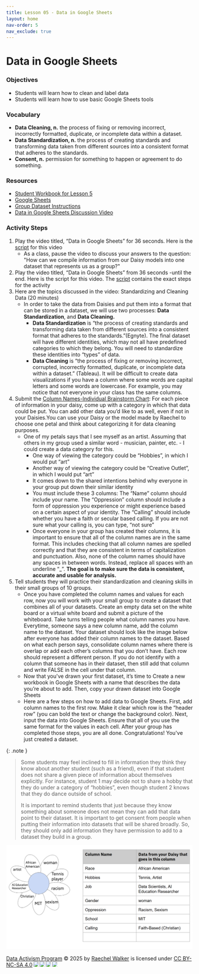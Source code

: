 ```yaml
---
title: Lesson 05 - Data in Google Sheets
layout: home
nav-order: 5
nav_exclude: true
---
```


<script>
  if (localStorage.getItem("formFilled") !== "true") {
    window.location.href = "/";
  }
</script>


# Data in Google Sheets


### Objectives
- Students will learn how to clean and label data
- Students will learn how to use basic Google Sheets tools 

### Vocabulary
- **Data Cleaning, n.** the process of fixing or removing incorrect, incorrectly formatted, duplicate, or incomplete data within a dataset. 
- **Data Standardization, n.** the process of creating standards and transforming data taken from different sources into a consistent format that adheres to the standards.
- **Consent, n.** permission for something to happen or agreement to do something.

### Resources
- <a href = "https://docs.google.com/presentation/d/1sJea8Ct2k4bjt6oIXRLaC7Yjp5HqwRTzPGuf76P1e58/edit%23slide=id.g1fbbee7cadf_6_263">Student Workbook for Lesson 5</a>
- <a href = "https://docs.google.com/spreadsheets/">Google Sheets</a>
- <a href = "https://docs.google.com/document/d/1d78qobhKVOFPC0eXFzUZnx8O3mNTci-a2nUEdfe4-Jg/edit?tab=t.0">Group Dataset Instructions</a>
- <a href = "https://drive.google.com/file/d/1ld7-o_M3yzmPexLGsjWTmsbxgdE6fAlg/view?usp=drive_link">Data in Google Sheets Discussion Video</a>

### Activity Steps
1. Play the video titled, “Data in Google Sheets” for 36 seconds. Here is the <a href = "https://docs.google.com/document/d/1rGziQMgTiOvVdG5wi7Yf82efsRd2APVeFVkVr1kFvZE/edit?usp=sharing">script</a> for this video
    - As a class, pause the video to discuss your answers to the question: "How can we compile information from our Daisy models into one dataset that represents us as a group?" 
2. Play the video titled, “Data in Google Sheets” from 36 seconds -until the end. Here is the script for this video. The <a href = "https://docs.google.com/document/d/1gDRxR0APbQGFexyOtSA8Z3-pYfi80glK5sz_7y9BLmc/edit?usp=sharing">script</a> contains the exact steps for the activity
3. Here are the topics discussed in the video: Standardizing and Cleaning Data (20 minutes)
    - In order to take the data from Daisies and put them into a format that can be stored in a dataset, we will use two processes: **Data Standardization**, and **Data Cleaning.**
        - **Data Standardization** is “the process of creating standards and transforming data taken from different sources into a consistent format that adheres to the standards.”(Egnyte). The final dataset will have different identities, which may not all have predefined categories to which they belong. You will need to standardize these identities into “types” of data.
        - **Data Cleaning** is “the process of fixing or removing incorrect, corrupted, incorrectly formatted, duplicate, or incomplete data within a dataset.” (Tableau). It will be difficult to create data visualizations if you have a column where some words are capital letters and some words are lowercase. For example, you may notice that not everyone in your class has the same columns. 
5. Submit the <a href = "https://docs.google.com/document/d/1RSFEyC_1X2wv7srKWLAb-GSZ4HXgvBq9sooJ7ClsXNo/edit?usp=sharing">Column Names-Individual Brainstorm Chart</a>: For each piece of information in your daisy, come up with a category in which that data could be put. You can add other data you’d like to as well, even if not in your Daisies.You can use your Daisy or the model made by Raechel to choose one petal and think about categorizing it for data cleaning purposes.
    - One of my petals says that I see myself as an artist. Assuming that others in my group used a similar word - musician, painter, etc. - I could create a data category for this.
        - One way of viewing the category could be “Hobbies”, in which I would put “art”
        - Another way of viewing the category could be “Creative Outlet”, in which I would put “art”
        - It comes down to the shared intentions behind why everyone in your group put down their similar identity
        - You must include these 3 columns: The “Name” column should include your  name. The “Oppression” column should include a form of oppression you experience or might experience based on a certain aspect of your identity. The “Calling” should include whether you have a faith or secular based calling. If you are not sure what your calling is, you can type, “not sure”
        - Once everyone in your group has created their columns, it is important to ensure that all of the column names are in the same format. This includes checking that all column names are spelled correctly and that they are consistent in terms of capitalization and punctuation. Also, none of the column names should  have any spaces in between words. Instead, replace all spaces with an underline “_”.  **The goal is to make sure the data is consistent, accurate and usable for analysis.**
6. Tell students they will practice their standardization and cleaning skills in their small groups of 10 groups.
    - Once you have completed the column names and values for each row, now you will work with your small group to create a dataset that combines all of your datasets.  Create an empty data set on the white board or a virtual white board and submit a picture of the whiteboard. Take turns telling people what column names you have. Everytime, someone says a new column name, add the column name to the dataset. Your dataset should look like the image below after everyone has added their column names to the dataset. Based on what each person says, consolidate column names where there is overlap or add each other’s columns that you don’t have. Each row should represent a different person. If you do not identify with a column that someone has in their dataset, then still add that column and write FALSE in the cell under that column.
    - Now that you've drawn your first dataset, it’s time to Create a new workbook in Google Sheets with a name that describes the data you’re about to add. Then, copy your drawn dataset into Google Sheets
    - Here are a few steps on how to add data to Google Sheets. First, add column names to the first row. Make it clear which row is the “header row” (you can bold the text or change the background color). Next, input the data into Google Sheets.  Ensure that all of you use the same format for the values in each cell. After your group has completed those steps, you are all done. Congratulations! You've just created a dataset.

{: .note }
> Some students may feel inclined to fill in information they think they know about another student (such as a friend), even if that student does not share a given piece of information about themselves explicitly. For instance, student 1 may decide not to share a hobby that they do under a category of “hobbies”, even though student 2 knows that they do dance outside of school. 
>
> It is important to remind students that just because they know something about someone does not mean they can add that data point to their dataset. It is important to get consent from people when putting their information into datasets that will be shared broadly. So, they should only add information they have permission to add to a dataset they build in a group.
<img src = "images/column-example.png" atl = "column example">




<a href="https://creativecommons.org">Data Activism Program</a> © 2025 by <a href="https://creativecommons.org">Raechel Walker</a> is licensed under <a href="https://creativecommons.org/licenses/by-nc-sa/4.0/">CC BY-NC-SA 4.0</a><img src="https://mirrors.creativecommons.org/presskit/icons/cc.svg" style="max-width: 1em;max-height:1em;margin-left: .2em;"><img src="https://mirrors.creativecommons.org/presskit/icons/by.svg" style="max-width: 1em;max-height:1em;margin-left: .2em;"><img src="https://mirrors.creativecommons.org/presskit/icons/nc.svg" style="max-width: 1em;max-height:1em;margin-left: .2em;"><img src="https://mirrors.creativecommons.org/presskit/icons/sa.svg" style="max-width: 1em;max-height:1em;margin-left: .2em;">